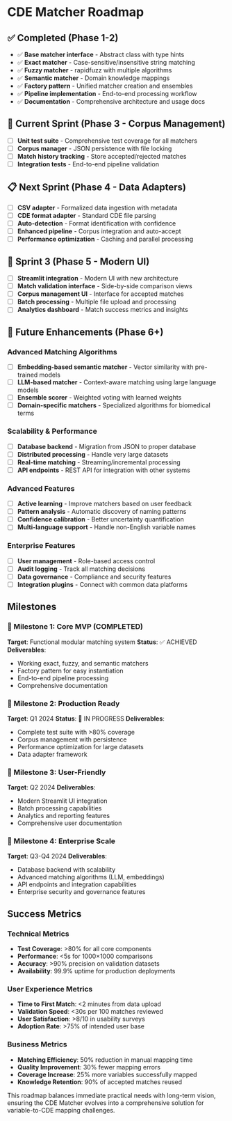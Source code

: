 # CDE Matcher Roadmap

## ✅ Completed (Phase 1-2)
- ✅ **Base matcher interface** - Abstract class with type hints
- ✅ **Exact matcher** - Case-sensitive/insensitive string matching
- ✅ **Fuzzy matcher** - rapidfuzz with multiple algorithms
- ✅ **Semantic matcher** - Domain knowledge mappings
- ✅ **Factory pattern** - Unified matcher creation and ensembles
- ✅ **Pipeline implementation** - End-to-end processing workflow
- ✅ **Documentation** - Comprehensive architecture and usage docs

## 🚧 Current Sprint (Phase 3 - Corpus Management)
- [ ] **Unit test suite** - Comprehensive test coverage for all matchers
- [ ] **Corpus manager** - JSON persistence with file locking
- [ ] **Match history tracking** - Store accepted/rejected matches
- [ ] **Integration tests** - End-to-end pipeline validation

## 📋 Next Sprint (Phase 4 - Data Adapters)
- [ ] **CSV adapter** - Formalized data ingestion with metadata
- [ ] **CDE format adapter** - Standard CDE file parsing
- [ ] **Auto-detection** - Format identification with confidence
- [ ] **Enhanced pipeline** - Corpus integration and auto-accept
- [ ] **Performance optimization** - Caching and parallel processing

## 🎯 Sprint 3 (Phase 5 - Modern UI)
- [ ] **Streamlit integration** - Modern UI with new architecture
- [ ] **Match validation interface** - Side-by-side comparison views
- [ ] **Corpus management UI** - Interface for accepted matches
- [ ] **Batch processing** - Multiple file upload and processing
- [ ] **Analytics dashboard** - Match success metrics and insights

## 🚀 Future Enhancements (Phase 6+)

### Advanced Matching Algorithms
- [ ] **Embedding-based semantic matcher** - Vector similarity with pre-trained models
- [ ] **LLM-based matcher** - Context-aware matching using large language models
- [ ] **Ensemble scorer** - Weighted voting with learned weights
- [ ] **Domain-specific matchers** - Specialized algorithms for biomedical terms

### Scalability & Performance
- [ ] **Database backend** - Migration from JSON to proper database
- [ ] **Distributed processing** - Handle very large datasets
- [ ] **Real-time matching** - Streaming/incremental processing
- [ ] **API endpoints** - REST API for integration with other systems

### Advanced Features
- [ ] **Active learning** - Improve matchers based on user feedback
- [ ] **Pattern analysis** - Automatic discovery of naming patterns
- [ ] **Confidence calibration** - Better uncertainty quantification
- [ ] **Multi-language support** - Handle non-English variable names

### Enterprise Features
- [ ] **User management** - Role-based access control
- [ ] **Audit logging** - Track all matching decisions
- [ ] **Data governance** - Compliance and security features
- [ ] **Integration plugins** - Connect with common data platforms

## Milestones

### 🏁 Milestone 1: Core MVP (COMPLETED)
**Target**: Functional modular matching system
**Status**: ✅ ACHIEVED
**Deliverables**:
- Working exact, fuzzy, and semantic matchers
- Factory pattern for easy instantiation
- End-to-end pipeline processing
- Comprehensive documentation

### 🎯 Milestone 2: Production Ready
**Target**: Q1 2024
**Status**: 🚧 IN PROGRESS
**Deliverables**:
- Complete test suite with >80% coverage
- Corpus management with persistence
- Performance optimization for large datasets
- Data adapter framework

### 🚀 Milestone 3: User-Friendly
**Target**: Q2 2024
**Deliverables**:
- Modern Streamlit UI integration
- Batch processing capabilities
- Analytics and reporting features
- Comprehensive user documentation

### 🌟 Milestone 4: Enterprise Scale
**Target**: Q3-Q4 2024
**Deliverables**:
- Database backend with scalability
- Advanced matching algorithms (LLM, embeddings)
- API endpoints and integration capabilities
- Enterprise security and governance features

## Success Metrics

### Technical Metrics
- **Test Coverage**: >80% for all core components
- **Performance**: <5s for 1000×1000 comparisons
- **Accuracy**: >90% precision on validation datasets
- **Availability**: 99.9% uptime for production deployments

### User Experience Metrics
- **Time to First Match**: <2 minutes from data upload
- **Validation Speed**: <30s per 100 matches reviewed
- **User Satisfaction**: >8/10 in usability surveys
- **Adoption Rate**: >75% of intended user base

### Business Metrics
- **Matching Efficiency**: 50% reduction in manual mapping time
- **Quality Improvement**: 30% fewer mapping errors
- **Coverage Increase**: 25% more variables successfully mapped
- **Knowledge Retention**: 90% of accepted matches reused

This roadmap balances immediate practical needs with long-term vision, ensuring the CDE Matcher evolves into a comprehensive solution for variable-to-CDE mapping challenges.
